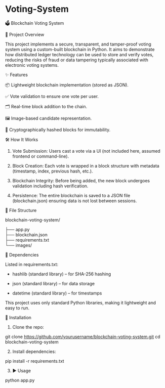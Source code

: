 # Voting-System

🗳️ Blockchain Voting System

📌 Project Overview

This project implements a secure, transparent, and tamper-proof voting system using a custom-built blockchain in Python. It aims to demonstrate how distributed ledger technology can be used to store and verify votes, reducing the risks of fraud or data tampering typically associated with electronic voting systems.

✨ Features

📦 Lightweight blockchain implementation (stored as JSON).

✅ Vote validation to ensure one vote per user.

🗂️ Real-time block addition to the chain.

🖼️ Image-based candidate representation.

🔐 Cryptographically hashed blocks for immutability.

🛠️ How It Works

1. Vote Submission: Users cast a vote via a UI (not included here, assumed frontend or command-line).

2. Block Creation: Each vote is wrapped in a block structure with metadata (timestamp, index, previous hash, etc.).

3. Blockchain Integrity: Before being added, the new block undergoes validation including hash verification.

4. Persistence: The entire blockchain is saved to a JSON file (blockchain.json) ensuring data is not lost between sessions.

📁 File Structure

blockchain-voting-system/

├── app.py               
├── blockchain.json       
├── requirements.txt      
└── images/              

🧩 Dependencies

Listed in requirements.txt:

* hashlib (standard library) – for SHA-256 hashing

* json (standard library) – for data storage

* datetime (standard library) – for timestamps

This project uses only standard Python libraries, making it lightweight and easy to run.

🚀 Installation

1. Clone the repo:
   
git clone https://github.com/yourusername/blockchain-voting-system.git
cd blockchain-voting-system

2. Install dependencies:

pip install -r requirements.txt

3. ▶️ Usage

python app.py

  



